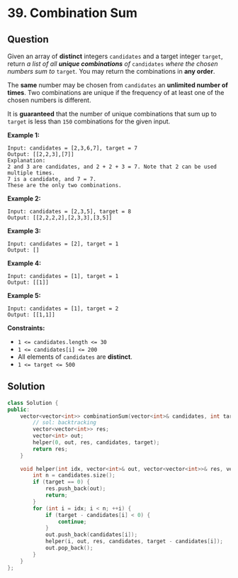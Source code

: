 # 39. Combination Sum

## Question

Given an array of **distinct** integers `candidates` and a target integer `target`, return _a list of all **unique combinations** of_ `candidates` _where the chosen numbers sum to_ `target`_._ You may return the combinations in **any order**.

The **same** number may be chosen from `candidates` an **unlimited number of times**. Two combinations are unique if the frequency of at least one of the chosen numbers is different.

It is **guaranteed** that the number of unique combinations that sum up to `target` is less than `150` combinations for the given input.

**Example 1:**

```text
Input: candidates = [2,3,6,7], target = 7
Output: [[2,2,3],[7]]
Explanation:
2 and 3 are candidates, and 2 + 2 + 3 = 7. Note that 2 can be used multiple times.
7 is a candidate, and 7 = 7.
These are the only two combinations.
```

**Example 2:**

```text
Input: candidates = [2,3,5], target = 8
Output: [[2,2,2,2],[2,3,3],[3,5]]
```

**Example 3:**

```text
Input: candidates = [2], target = 1
Output: []
```

**Example 4:**

```text
Input: candidates = [1], target = 1
Output: [[1]]
```

**Example 5:**

```text
Input: candidates = [1], target = 2
Output: [[1,1]]
```

**Constraints:**

* `1 <= candidates.length <= 30`
* `1 <= candidates[i] <= 200`
* All elements of `candidates` are **distinct**.
* `1 <= target <= 500`

## Solution

```cpp
class Solution {
public:
    vector<vector<int>> combinationSum(vector<int>& candidates, int target) {
        // sol: backtracking
        vector<vector<int>> res;
        vector<int> out;
        helper(0, out, res, candidates, target);
        return res;
    }
    
    void helper(int idx, vector<int>& out, vector<vector<int>>& res, vector<int>& candidates, int target) {
        int n = candidates.size();
        if (target == 0) {
            res.push_back(out);
            return;
        }
        for (int i = idx; i < n; ++i) {
            if (target - candidates[i] < 0) {
                continue;
            }
            out.push_back(candidates[i]);
            helper(i, out, res, candidates, target - candidates[i]);
            out.pop_back();
        }
    }
};
```

